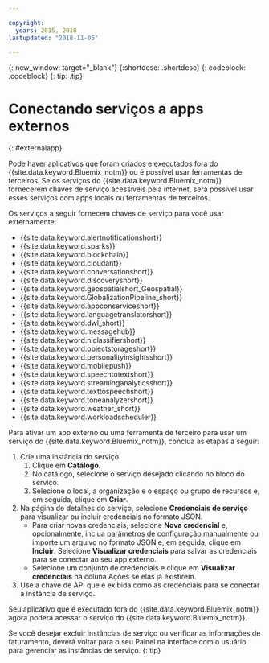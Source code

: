 ```yaml
---

copyright:
  years: 2015, 2018
lastupdated: "2018-11-05"

---
```


{: new_window: target="_blank"}
{:shortdesc: .shortdesc}
{: codeblock: .codeblock}
{: tip: .tip}

# Conectando serviços a apps externos
{: #externalapp}

Pode haver aplicativos que foram criados e executados fora do {{site.data.keyword.Bluemix_notm}} ou é possível usar ferramentas de terceiros. Se os serviços do {{site.data.keyword.Bluemix_notm}} fornecerem chaves de serviço acessíveis pela internet, será possível usar esses serviços com apps locais ou ferramentas de terceiros.

Os serviços a seguir fornecem chaves de serviço para você usar externamente:

* {{site.data.keyword.alertnotificationshort}} <!--Alert Notification-->
* {{site.data.keyword.sparks}} <!--Analytics for Apache Spark-->
* {{site.data.keyword.blockchain}} <!--Blockchain-->
* {{site.data.keyword.cloudant}} <!--Cloudant&reg; NoSQL DB-->
* {{site.data.keyword.conversationshort}} <!--Conversation-->
* {{site.data.keyword.discoveryshort}} <!--Discovery-->
* {{site.data.keyword.geospatialshort_Geospatial}} <!--Geospatial Analytics-->
* {{site.data.keyword.GlobalizationPipeline_short}} <!--Globalization Pipeline-->
* {{site.data.keyword.appconserviceshort}} <!--IBM&reg; App Connect-->
* {{site.data.keyword.languagetranslatorshort}} <!--Language Translator-->
* {{site.data.keyword.dwl_short}} <!--Lift-->
* {{site.data.keyword.messagehub}} <!--Message Hub-->
* {{site.data.keyword.nlclassifiershort}} <!--Natural Language Classifier-->
* {{site.data.keyword.objectstorageshort}} <!--Object Storage-->
* {{site.data.keyword.personalityinsightsshort}} <!--Personality Insights-->
* {{site.data.keyword.mobilepush}} <!--Push-->
* {{site.data.keyword.speechtotextshort}} <!-- Speech to Text-->
* {{site.data.keyword.streaminganalyticsshort}} <!--Streaming Analytics-->
* {{site.data.keyword.texttospeechshort}} <!--Text to Speech-->
* {{site.data.keyword.toneanalyzershort}} <!--Tone Analyzer-->
* {{site.data.keyword.weather_short}} <!--Weather Company Data-->
* {{site.data.keyword.workloadscheduler}} <!--Workload Scheduler-->

Para ativar um app externo ou uma ferramenta de terceiro para usar um serviço do {{site.data.keyword.Bluemix_notm}}, conclua as etapas a seguir:

1. Crie uma instância do serviço.
    1. Clique em **Catálogo**.
    2. No catálogo, selecione o serviço desejado clicando no bloco do serviço. 
    3. Selecione o local, a organização e o espaço ou grupo de recursos e, em seguida, clique em **Criar**.
2. Na página de detalhes do serviço, selecione **Credenciais de serviço** para visualizar ou incluir credenciais no formato JSON. 
    * Para criar novas credenciais, selecione **Nova credencial** e, opcionalmente, inclua parâmetros de configuração manualmente ou importe um arquivo no formato JSON e, em seguida, clique em **Incluir**. Selecione **Visualizar credenciais** para salvar as credenciais para se conectar ao seu app externo.
    * Selecione um conjunto de credenciais e clique em **Visualizar credenciais** na coluna Ações se elas já existirem. 
3. Use a chave de API que é exibida como as credenciais para se conectar à instância de serviço.

Seu aplicativo que é executado fora do {{site.data.keyword.Bluemix_notm}} agora poderá acessar o serviço do {{site.data.keyword.Bluemix_notm}}.

Se você desejar excluir instâncias de serviço ou verificar as informações de faturamento, deverá voltar para o seu Painel na interface com o usuário para gerenciar as instâncias de serviço.
{: tip}
